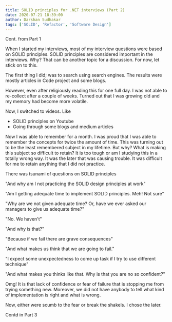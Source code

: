 ```yaml
---
title: SOLID principles for .NET interviews (Part 2)
date: 2020-07-21 18:39:00
author: Darshan Sudhakar
tags: ['SOLID', 'Refactor', 'Software Design']
---
```


Cont. from Part 1

When I started my interviews, most of my interview questions were based on SOLID principles. SOLID principles are considered important in the interviews. Why? That can be another topic for a discussion. For now, let stick on to this.

The first thing I did; was to search using search engines. The results were mostly articles in Code project and some blogs.

However, even after religiously reading this for one full day. I was not able to re-collect after a couple of weeks. Turned out that I was growing old and my memory had become more volatile.

Now, I switched to videos. Like

- SOLID principles on Youtube
- Going through some blogs and medium articles

Now I was able to remember for a month. I was proud that I was able to remember the concepts for twice the amount of time. This was turning out to be the least remembered subject in my lifetime. But why? What is making this subject so difficult to retain? It is too tough or am I studying this in a totally wrong way. It was the later that was causing trouble. It was difficult for me to retain anything that I did not practice.

There was tsunami of questions on SOLID principles

"And why am I not practicing the SOLID design principles at work"

"Am I getting adequate time to implement SOLID principles. Meh! Not sure"

"Why are we not given adequate time? Or, have we ever asked our managers to give us adequate time?"

"No. We haven't"

"And why is that?"

"Because if we fail there are grave consequences"

"And what makes us think that we are going to fail."

"I expect some unexpectedness to come up task if I try to use different technique"

"And what makes you thinks like that. Why is that you are no so confident?"

Omg! It is that lack of confidence or fear of failure that is stopping me from trying something new. Moreover, we did not have anybody to tell what kind of implementation is right and what is wrong.

Now, either were scumb to the fear or break the shakels. I chose the later.

Contd in Part 3
